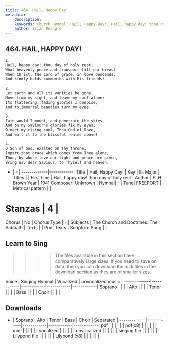 ```yaml
---
title: 464. Hail, Happy Day!
metadata:
    description: 
    keywords: Church Hymnal, Hail, Happy Day!, Hail, happy day! thou day of holy rest, 
    author: Brian Onang'o
---
```



## 464. HAIL, HAPPY DAY!

```txt
1.
Hail, happy day! thou day of holy rest; 
What heavenly peace and transport fill our breast 
When Christ, the Lord of grace, in love descends, 
And kindly holds communion with His friends! 

2.
Let earth and all its vanities be gone, 
Move from my sight, and leave my soul alone; 
Its flattering, fading glories I despise, 
And to immortal beauties turn my eyes. 

3.
Fain would I mount, and penetrate the skies, 
And on my Saviour's glories fix my eyes; 
O meet my rising soul, Thou God of love, 
And waft it to the blissful realms above! 

4.
O Son of God, exalted on Thy throne, 
Impart that grace which comes from Thee alone; 
Thou, by whose love our light and peace are given, 
Bring us, dear Saviour, to Thyself and heaven.
```

- |   -  |
-------------|------------|
Title | Hail, Happy Day! |
Key | E♭ Major |
Titles |  |
First Line | Hail, happy day! thou day of holy rest |
Author | P. H. Brown
Year | 1941
Composer| Unknown |
Hymnal|  - |
Tune| FREEPORT |
Metrical pattern | |
# Stanzas | 4 |
Chorus | No |
Chorus Type | - |
Subjects | The Church and Doctrines: The Sabbath |
Texts |  |
Print Texts | 
Scripture Song |  |
  
## Learn to Sing

>>>> The files available in this section have comparatively large sizes. If you need to save on data, then you can download the midi files in the download section as they are of smaller sizes.

Voice |  Singing Hymnal | Vocalized | unvocalized music |
-------------|------------|------------|------------|------------|
Soprano | | | |
Alto | | | |
Tenor | | | |
Bass | | | |
Choir | | | |

## Downloads

- |  Soprano | Alto | Tenor | Bass | Choir | Separated |
-------------|------------|------------|------------|------------|
pdf | | | | | |
pdf(x8) | | | | | |
midi | | | | | |
vocalized | | | | | |
unvocalized | | | | | |
singing file | | | | | |
Lilypond file | | | | | |
Lilypond (x8) | | | | | |
  